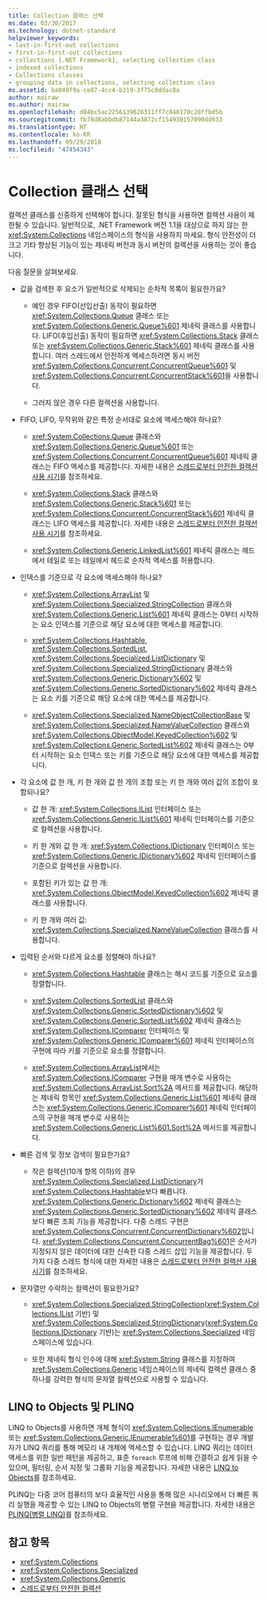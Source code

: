 ```yaml
---
title: Collection 클래스 선택
ms.date: 03/30/2017
ms.technology: dotnet-standard
helpviewer_keywords:
- last-in-first-out collections
- first-in-first-out collections
- collections [.NET Framework], selecting collection class
- indexed collections
- Collections classes
- grouping data in collections, selecting collection class
ms.assetid: ba049f9a-ce87-4cc4-b319-3f75c8ddac8a
author: mairaw
ms.author: mairaw
ms.openlocfilehash: d84bc5ac2256139626311ff7c848170c28ffbd5b
ms.sourcegitcommit: fb78d8abbdb87144a3872cf154930157090dd933
ms.translationtype: HT
ms.contentlocale: ko-KR
ms.lasthandoff: 09/29/2018
ms.locfileid: "47454343"
---
```

# <a name="selecting-a-collection-class"></a>Collection 클래스 선택
컬렉션 클래스를 신중하게 선택해야 합니다. 잘못된 형식을 사용하면 컬렉션 사용이 제한될 수 있습니다. 일반적으로, .NET Framework 버전 1.1을 대상으로 하지 않는 한 <xref:System.Collections> 네임스페이스의 형식을 사용하지 마세요. 형식 안전성이 더 크고 기타 향상된 기능이 있는 제네릭 버전과 동시 버전의 컬렉션을 사용하는 것이 좋습니다.  
  
 다음 질문을 살펴보세요.  
  
-   값을 검색한 후 요소가 일반적으로 삭제되는 순차적 목록이 필요한가요?  
  
    -   예인 경우 FIFO(선입선출) 동작이 필요하면 <xref:System.Collections.Queue> 클래스 또는 <xref:System.Collections.Generic.Queue%601> 제네릭 클래스를 사용합니다. LIFO(후입선출) 동작이 필요하면 <xref:System.Collections.Stack> 클래스 또는 <xref:System.Collections.Generic.Stack%601> 제네릭 클래스를 사용합니다. 여러 스레드에서 안전하게 액세스하려면 동시 버전 <xref:System.Collections.Concurrent.ConcurrentQueue%601> 및 <xref:System.Collections.Concurrent.ConcurrentStack%601>을 사용합니다.  
  
    -   그러지 않은 경우 다른 컬렉션을 사용합니다.  
  
-   FIFO, LIFO, 무작위와 같은 특정 순서대로 요소에 액세스해야 하나요?  
  
    -   <xref:System.Collections.Queue> 클래스와 <xref:System.Collections.Generic.Queue%601> 또는 <xref:System.Collections.Concurrent.ConcurrentQueue%601> 제네릭 클래스는 FIFO 액세스를 제공합니다. 자세한 내용은 [스레드로부터 안전한 컬렉션 사용 시기](../../../docs/standard/collections/thread-safe/when-to-use-a-thread-safe-collection.md)를 참조하세요.  
  
    -   <xref:System.Collections.Stack> 클래스와 <xref:System.Collections.Generic.Stack%601> 또는 <xref:System.Collections.Concurrent.ConcurrentStack%601> 제네릭 클래스는 LIFO 액세스를 제공합니다. 자세한 내용은 [스레드로부터 안전한 컬렉션 사용 시기](../../../docs/standard/collections/thread-safe/when-to-use-a-thread-safe-collection.md)를 참조하세요.  
  
    -   <xref:System.Collections.Generic.LinkedList%601> 제네릭 클래스는 헤드에서 테일로 또는 테일에서 헤드로 순차적 액세스를 허용합니다.  
  
-   인덱스를 기준으로 각 요소에 액세스해야 하나요?  
  
    -   <xref:System.Collections.ArrayList> 및 <xref:System.Collections.Specialized.StringCollection> 클래스와 <xref:System.Collections.Generic.List%601> 제네릭 클래스는 0부터 시작하는 요소 인덱스를 기준으로 해당 요소에 대한 액세스를 제공합니다.  
  
    -   <xref:System.Collections.Hashtable>, <xref:System.Collections.SortedList>, <xref:System.Collections.Specialized.ListDictionary> 및 <xref:System.Collections.Specialized.StringDictionary> 클래스와 <xref:System.Collections.Generic.Dictionary%602> 및 <xref:System.Collections.Generic.SortedDictionary%602> 제네릭 클래스는 요소 키를 기준으로 해당 요소에 대한 액세스를 제공합니다.  
  
    -   <xref:System.Collections.Specialized.NameObjectCollectionBase> 및 <xref:System.Collections.Specialized.NameValueCollection> 클래스와 <xref:System.Collections.ObjectModel.KeyedCollection%602> 및 <xref:System.Collections.Generic.SortedList%602> 제네릭 클래스는 0부터 시작하는 요소 인덱스 또는 키를 기준으로 해당 요소에 대한 액세스를 제공합니다.  
  
-   각 요소에 값 한 개, 키 한 개와 값 한 개의 조합 또는 키 한 개와 여러 값의 조합이 포함되나요?  
  
    -   값 한 개: <xref:System.Collections.IList> 인터페이스 또는 <xref:System.Collections.Generic.IList%601> 제네릭 인터페이스를 기준으로 컬렉션을 사용합니다.  
  
    -   키 한 개와 값 한 개: <xref:System.Collections.IDictionary> 인터페이스 또는 <xref:System.Collections.Generic.IDictionary%602> 제네릭 인터페이스를 기준으로 컬렉션을 사용합니다.  
  
    -   포함된 키가 있는 값 한 개: <xref:System.Collections.ObjectModel.KeyedCollection%602> 제네릭 클래스를 사용합니다.  
  
    -   키 한 개와 여러 값: <xref:System.Collections.Specialized.NameValueCollection> 클래스를 사용합니다.  
  
-   입력된 순서와 다르게 요소를 정렬해야 하나요?  
  
    -   <xref:System.Collections.Hashtable> 클래스는 해시 코드를 기준으로 요소를 정렬합니다.  
  
    -   <xref:System.Collections.SortedList> 클래스와 <xref:System.Collections.Generic.SortedDictionary%602> 및 <xref:System.Collections.Generic.SortedList%602> 제네릭 클래스는 <xref:System.Collections.IComparer> 인터페이스 및 <xref:System.Collections.Generic.IComparer%601> 제네릭 인터페이스의 구현에 따라 키를 기준으로 요소를 정렬합니다.  
  
    -   <xref:System.Collections.ArrayList>에서는 <xref:System.Collections.IComparer> 구현을 매개 변수로 사용하는 <xref:System.Collections.ArrayList.Sort%2A> 메서드를 제공합니다. 해당하는 제네릭 항목인 <xref:System.Collections.Generic.List%601> 제네릭 클래스는 <xref:System.Collections.Generic.IComparer%601> 제네릭 인터페이스의 구현을 매개 변수로 사용하는 <xref:System.Collections.Generic.List%601.Sort%2A> 메서드를 제공합니다.  
  
-   빠른 검색 및 정보 검색이 필요한가요?  
  
    -   작은 컬렉션(10개 항목 이하)의 경우 <xref:System.Collections.Specialized.ListDictionary>가 <xref:System.Collections.Hashtable>보다 빠릅니다. <xref:System.Collections.Generic.Dictionary%602> 제네릭 클래스는 <xref:System.Collections.Generic.SortedDictionary%602> 제네릭 클래스보다 빠른 조회 기능을 제공합니다. 다중 스레드 구현은 <xref:System.Collections.Concurrent.ConcurrentDictionary%602>입니다. <xref:System.Collections.Concurrent.ConcurrentBag%601>은 순서가 지정되지 않은 데이터에 대한 신속한 다중 스레드 삽입 기능을 제공합니다. 두 가지 다중 스레드 형식에 대한 자세한 내용은 [스레드로부터 안전한 컬렉션 사용 시기](../../../docs/standard/collections/thread-safe/when-to-use-a-thread-safe-collection.md)를 참조하세요.  
  
-   문자열만 수락하는 컬렉션이 필요한가요?  
  
    -   <xref:System.Collections.Specialized.StringCollection>(<xref:System.Collections.IList> 기반) 및 <xref:System.Collections.Specialized.StringDictionary>(<xref:System.Collections.IDictionary> 기반)는 <xref:System.Collections.Specialized> 네임스페이스에 있습니다.  
  
    -   또한 제네릭 형식 인수에 대해 <xref:System.String> 클래스를 지정하여 <xref:System.Collections.Generic> 네임스페이스의 제네릭 컬렉션 클래스 중 하나를 강력한 형식의 문자열 컬렉션으로 사용할 수 있습니다.  
  
## <a name="linq-to-objects-and-plinq"></a>LINQ to Objects 및 PLINQ  
 LINQ to Objects를 사용하면 개체 형식이 <xref:System.Collections.IEnumerable> 또는 <xref:System.Collections.Generic.IEnumerable%601>를 구현하는 경우 개발자가 LINQ 쿼리를 통해 메모리 내 개체에 액세스할 수 있습니다. LINQ 쿼리는 데이터 액세스를 위한 일반 패턴을 제공하고, 표준 `foreach` 루프에 비해 간결하고 쉽게 읽을 수 있으며, 필터링, 순서 지정 및 그룹화 기능을 제공합니다. 자세한 내용은 [LINQ to Objects](https://msdn.microsoft.com/library/73cafe73-37cf-46e7-bfa7-97c7eea7ced9)를 참조하세요.  
  
 PLINQ는 다중 코어 컴퓨터의 보다 효율적인 사용을 통해 많은 시나리오에서 더 빠른 쿼리 실행을 제공할 수 있는 LINQ to Objects의 병렬 구현을 제공합니다. 자세한 내용은 [PLINQ(병렬 LINQ)](../../../docs/standard/parallel-programming/parallel-linq-plinq.md)를 참조하세요.  
  
## <a name="see-also"></a>참고 항목

- <xref:System.Collections>  
- <xref:System.Collections.Specialized>  
- <xref:System.Collections.Generic>  
- [스레드로부터 안전한 컬렉션](../../../docs/standard/collections/thread-safe/index.md)
